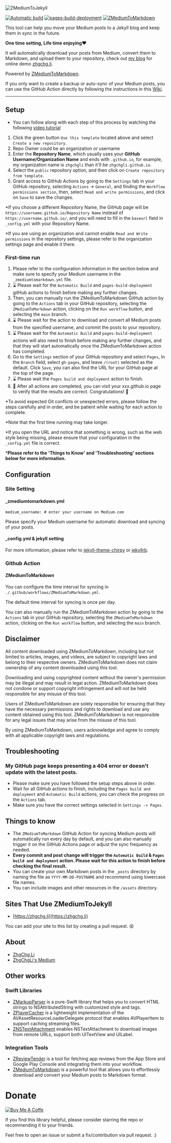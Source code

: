 ![ZMediumToJekyll](https://user-images.githubusercontent.com/33706588/225700695-fcbbdd87-2eaf-4629-bbe9-3ab1d9f7f5e6.jpg)

[![Automatic build](../../actions/workflows/pages-deploy.yml/badge.svg)](../../actions/workflows/pages-deploy.yml)
[![pages-build-deployment](../../actions/workflows/pages/pages-build-deployment/badge.svg)](../../actions/workflows/pages/pages-build-deployment)
[![ZMediumToMarkdown](https://github.com/ZhgChgLi/zhgchgli.github.io/actions/workflows/ZMediumToMarkdown.yml/badge.svg)](https://github.com/ZhgChgLi/zhgchgli.github.io/actions/workflows/ZMediumToMarkdown.yml)


This tool can help you move your Medium posts to a Jekyll blog and keep them in sync in the future.

**One time setting, Life time enjoying❤️**

It will automatically download your posts from Medium, convert them to Markdown, and upload them to your repository, check out [my blog](https://github.com/ZhgChgLi/zhgchgli.github.io/) for online demo [zhgchg.li](https://zhgchg.li).

Powered by [ZMediumToMarkdown](https://github.com/ZhgChgLi/ZMediumToMarkdown).

If you only want to create a backup or auto-sync of your Medium posts, you can use the GitHub Action directly by following the instructions in this [Wiki](https://github.com/ZhgChgLi/ZMediumToMarkdown/wiki/How-to-use-Github-Action-as-your-free-&-no-code-Medium-Posts-backup-service).

----

## Setup

- You can follow along with each step of this process by watching the following [video tutorial](https://www.youtube.com/watch?v=qsnZKFL3vks)

1. Click the green button `Use this template` located above and select `Create a new repository`.
2. Repo Owner could be an organization or username
2. Enter the **Repository Name**, which usually uses your **GitHub Username/Organization Name** and ends with `.github.io`, for example, my organization name is `zhgchgli` than it'll be `zhgchgli.github.io`.
3. Select the `public` repository option, and then click on `Create repository from template`.
4. Grant access to GitHub Actions by going to the `Settings` tab in your GitHub repository, selecting `Actions` -> `General`, and finding the `Workflow permissions section`, then, select `Read and write permissions`, and click on `Save` to save the changes.

*If you choose a different Repository Name, the GitHub page will be `https://username.github.io/Repository Name` instead of `https://username.github.io/`, and you will need to fill in the `baseurl` field in `_config.yml` with your Repository Name.

*If you are using an organization and cannot enable `Read and Write permissions` in the repository settings, please refer to the organization settings page and enable it there.

### First-time run

1. Please refer to the configuration information in the section below and make sure to specify your Medium username in the `_zmediumtomarkdown.yml` file.
2. ⌛️ Please wait for the `Automatic Build` and `pages-build-deployment` gitHub actions to finish before making any further changes.
3. Then, you can manually run the ZMediumToMarkdown GitHub action by going to the `Actions` tab in your GitHub repository, selecting the `ZMediumToMarkdown` action, clicking on the `Run workflow` button, and selecting the `main` branch.
4. ⌛️ Please wait for the action to download and convert all Medium posts from the specified username, and commit the posts to your repository.
5. ⌛️ Please wait for the `Automatic Build` and `pages-build-deployment` actions will also need to finish before making any further changes, and that they will start automatically once the ZMediumToMarkdown action has completed.
6. Go to the `Settings` section of your GitHub repository and select `Pages`, In the `Branch` field, select `gh-pages`, and leave `/(root)` selected as the default. Click `Save`, you can also find the URL for your GitHub page at the top of the page.
7. ⌛️ Please wait the `Pages build and deployment` action to finish.
8.  🎉 After all actions are completed, you can visit your xxx.github.io page to verify that the results are correct. Congratulations! 🎉

*To avoid expected Git conflicts or unexpected errors, please follow the steps carefully and in order, and be patient while waiting for each action to complete. 

*Note that the first time running may take longer.

*If you open the URL and notice that something is wrong, such as the web style being missing, please ensure that your configuration in the `_config.yml` file is correct.

***Please refer to the 'Things to Know' and 'Troubleshooting' sections below for more information.**

## Configuration

### Site Setting
#### _zmediumtomarkdown.yml
```
medium_username: # enter your username on Medium.com
```

Please specify your Medium username for automatic download and syncing of your posts.

#### _config.yml & jekyll setting

For more information, please refer to [jekyll-theme-chirpy](https://github.com/cotes2020/jekyll-theme-chirpy/) or [jekyllrb](https://jekyllrb.com).

### Github Action
#### ZMediumToMarkdown

You can configure the time interval for syncing in `./.github/workflows/ZMediumToMarkdown.yml`.

The default time interval for syncing is once per day.

You can also manually run the ZMediumToMarkdown action by going to the `Actions` tab in your GitHub repository, selecting the `ZMediumToMarkdown` action, clicking on the `Run workflow` button, and selecting the `main` branch.

## Disclaimer

All content downloaded using ZMediumToMarkdown, including but not limited to articles, images, and videos, are subject to copyright laws and belong to their respective owners. ZMediumToMarkdown does not claim ownership of any content downloaded using this tool.

Downloading and using copyrighted content without the owner's permission may be illegal and may result in legal action. ZMediumToMarkdown does not condone or support copyright infringement and will not be held responsible for any misuse of this tool.

Users of ZMediumToMarkdown are solely responsible for ensuring that they have the necessary permissions and rights to download and use any content obtained using this tool. ZMediumToMarkdown is not responsible for any legal issues that may arise from the misuse of this tool.

By using ZMediumToMarkdown, users acknowledge and agree to comply with all applicable copyright laws and regulations.

## Troubleshooting
### My GitHub page keeps presenting a 404 error or doesn't update with the latest posts.
- Please make sure you have followed the setup steps above in order.
- Wait for all GitHub actions to finish, including the `Pages build and deployment` and `Automatic Build` actions, you can check the progress on the `Actions` tab.
- Make sure you have the correct settings selected in `Settings -> Pages`.

## Things to know
- The `ZMediumToMarkdown` GitHub Action for syncing Medium posts will automatically run every day by default, and you can also manually trigger it on the GitHub Actions page or adjust the sync frequency as needed.
- **Every commit and post change will trigger the `Automatic Build` & `Pages build and deployment` action. Please wait for this action to finish before checking the final result.**
- You can create your own Markdown posts in the `_posts` directory by naming the file as `YYYY-MM-DD-POSTNAME` and recommend using lowercase file names.
- You can include images and other resources in the `/assets` directory.

## Sites That Use ZMediumToJekyll
- [https://zhgchg.li](https://zhgchg.li)

You can add your site to this list by creating a pull request. 😝

## About
- [ZhgChg.Li](https://zhgchg.li/)
- [ZhgChgLi's Medium](https://blog.zhgchg.li/)

## Other works
### Swift Libraries
- [ZMarkupParser](https://github.com/ZhgChgLi/ZMarkupParser) is a pure-Swift library that helps you to convert HTML strings to NSAttributedString with customized style and tags.
- [ZPlayerCacher](https://github.com/ZhgChgLi/ZPlayerCacher) is a lightweight implementation of the AVAssetResourceLoaderDelegate protocol that enables AVPlayerItem to support caching streaming files.
- [ZNSTextAttachment](https://github.com/ZhgChgLi/ZNSTextAttachment) enables NSTextAttachment to download images from remote URLs, support both UITextView and UILabel.

### Integration Tools
- [ZReviewTender](https://github.com/ZhgChgLi/ZReviewTender) is a tool for fetching app reviews from the App Store and Google Play Console and integrating them into your workflow.
- [ZMediumToMarkdown](https://github.com/ZhgChgLi/ZMediumToMarkdown) is a powerful tool that allows you to effortlessly download and convert your Medium posts to Markdown format.


# Donate

[![Buy Me A Coffe](https://img.buymeacoffee.com/button-api/?text=Buy%20me%20a%20beer!&emoji=%F0%9F%8D%BA&slug=zhgchgli&button_colour=FFDD00&font_colour=000000&font_family=Bree&outline_colour=000000&coffee_colour=ffffff)](https://www.buymeacoffee.com/zhgchgli)

If you find this library helpful, please consider starring the repo or recommending it to your friends.

Feel free to open an issue or submit a fix/contribution via pull request. :)
